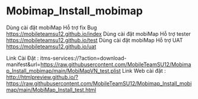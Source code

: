 # Mobimap_Install_mobimap
Dùng cài đặt mobiMap Hỗ trợ fix Bug
https://mobileteamsu12.github.io/index
Dùng cài đặt mobiMap Hỗ trợ tester
https://mobileteamsu12.github.io/test
Dùng cài đặt mobiMap Hỗ trợ UAT
https://mobileteamsu12.github.io/uat

Link Cài Đặt : itms-services://?action=download-manifest&url=https://raw.githubusercontent.com/MobileTeamSU12/Mobimap_Install_mobimap/main/MobiMapVN_test.plist
Link Web cài đặt : http://htmlpreview.github.io/?https://raw.githubusercontent.com/MobileTeamSU12/Mobimap_Install_mobimap/main/MobiMap_Install_test.html

